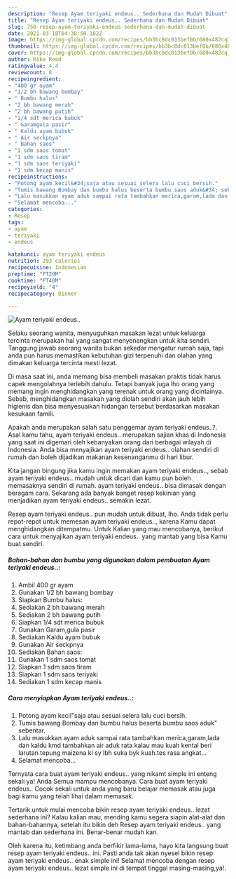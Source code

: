 ```yaml
---
description: "Resep Ayam teriyaki endeus.. Sederhana dan Mudah Dibuat"
title: "Resep Ayam teriyaki endeus.. Sederhana dan Mudah Dibuat"
slug: 750-resep-ayam-teriyaki-endeus-sederhana-dan-mudah-dibuat
date: 2021-03-18T04:38:50.182Z
image: https://img-global.cpcdn.com/recipes/bb3bc8dc013bef0b/680x482cq70/ayam-teriyaki-endeus-foto-resep-utama.jpg
thumbnail: https://img-global.cpcdn.com/recipes/bb3bc8dc013bef0b/680x482cq70/ayam-teriyaki-endeus-foto-resep-utama.jpg
cover: https://img-global.cpcdn.com/recipes/bb3bc8dc013bef0b/680x482cq70/ayam-teriyaki-endeus-foto-resep-utama.jpg
author: Mike Reed
ratingvalue: 4.4
reviewcount: 8
recipeingredient:
- "400 gr ayam"
- "1/2 bh bawang bombay"
- " Bumbu halus"
- "2 bh bawang merah"
- "2 bh bawang putih"
- "1/4 sdt merica bubuk"
- " Garamgula pasir"
- " Kaldu ayam bubuk"
- " Air seckpnya"
- " Bahan saos"
- "1 sdm saos tomat"
- "1 sdm saos tiram"
- "1 sdm saos teriyaki"
- "1 sdm kecap manis"
recipeinstructions:
- "Potong ayam kecil&#34;saja atau sesuai selera lalu cuci bersih."
- "Tumis bawang Bombay dan bumbu halus beserta bumbu saos aduk&#34; sebentar."
- "Lalu masukkan ayam aduk sampai rata tambahkan merica,garam,lada dan kaldu kmd tambahkan air aduk rata kalau mau kuah kental beri larutan tepung maizena kl sy lbh suka byk kuah.tes rasa angkat..."
- "Selamat mencoba..."
categories:
- Resep
tags:
- ayam
- teriyaki
- endeus

katakunci: ayam teriyaki endeus 
nutrition: 293 calories
recipecuisine: Indonesian
preptime: "PT20M"
cooktime: "PT40M"
recipeyield: "4"
recipecategory: Dinner

---
```



![Ayam teriyaki endeus..](https://img-global.cpcdn.com/recipes/bb3bc8dc013bef0b/680x482cq70/ayam-teriyaki-endeus-foto-resep-utama.jpg)

Selaku seorang wanita, menyuguhkan masakan lezat untuk keluarga tercinta merupakan hal yang sangat menyenangkan untuk kita sendiri. Tanggung jawab seorang  wanita bukan sekedar mengatur rumah saja, tapi anda pun harus memastikan kebutuhan gizi terpenuhi dan olahan yang dimakan keluarga tercinta mesti lezat.

Di masa  saat ini, anda memang bisa membeli masakan praktis tidak harus capek mengolahnya terlebih dahulu. Tetapi banyak juga lho orang yang memang ingin menghidangkan yang terenak untuk orang yang dicintainya. Sebab, menghidangkan masakan yang diolah sendiri akan jauh lebih higienis dan bisa menyesuaikan hidangan tersebut berdasarkan masakan kesukaan famili. 



Apakah anda merupakan salah satu penggemar ayam teriyaki endeus..?. Asal kamu tahu, ayam teriyaki endeus.. merupakan sajian khas di Indonesia yang saat ini digemari oleh kebanyakan orang dari berbagai wilayah di Indonesia. Anda bisa menyajikan ayam teriyaki endeus.. olahan sendiri di rumah dan boleh dijadikan makanan kesenanganmu di hari libur.

Kita jangan bingung jika kamu ingin memakan ayam teriyaki endeus.., sebab ayam teriyaki endeus.. mudah untuk dicari dan kamu pun boleh memasaknya sendiri di rumah. ayam teriyaki endeus.. bisa dimasak dengan beragam cara. Sekarang ada banyak banget resep kekinian yang menjadikan ayam teriyaki endeus.. semakin lezat.

Resep ayam teriyaki endeus.. pun mudah untuk dibuat, lho. Anda tidak perlu repot-repot untuk memesan ayam teriyaki endeus.., karena Kamu dapat menghidangkan ditempatmu. Untuk Kalian yang mau mencobanya, berikut cara untuk menyajikan ayam teriyaki endeus.. yang mantab yang bisa Kamu buat sendiri.

<!--inarticleads1-->

##### Bahan-bahan dan bumbu yang digunakan dalam pembuatan Ayam teriyaki endeus..:

1. Ambil 400 gr ayam
1. Gunakan 1/2 bh bawang bombay
1. Siapkan  Bumbu halus:
1. Sediakan 2 bh bawang merah
1. Sediakan 2 bh bawang putih
1. Siapkan 1/4 sdt merica bubuk
1. Gunakan  Garam,gula pasir
1. Sediakan  Kaldu ayam bubuk
1. Gunakan  Air seckpnya
1. Sediakan  Bahan saos:
1. Gunakan 1 sdm saos tomat
1. Siapkan 1 sdm saos tiram
1. Siapkan 1 sdm saos teriyaki
1. Sediakan 1 sdm kecap manis




<!--inarticleads2-->

##### Cara menyiapkan Ayam teriyaki endeus..:

1. Potong ayam kecil&#34;saja atau sesuai selera lalu cuci bersih.
1. Tumis bawang Bombay dan bumbu halus beserta bumbu saos aduk&#34; sebentar.
1. Lalu masukkan ayam aduk sampai rata tambahkan merica,garam,lada dan kaldu kmd tambahkan air aduk rata kalau mau kuah kental beri larutan tepung maizena kl sy lbh suka byk kuah.tes rasa angkat...
1. Selamat mencoba...




Ternyata cara buat ayam teriyaki endeus.. yang nikamt simple ini enteng sekali ya! Anda Semua mampu mencobanya. Cara buat ayam teriyaki endeus.. Cocok sekali untuk anda yang baru belajar memasak atau juga bagi kamu yang telah lihai dalam memasak.

Tertarik untuk mulai mencoba bikin resep ayam teriyaki endeus.. lezat sederhana ini? Kalau kalian mau, mending kamu segera siapin alat-alat dan bahan-bahannya, setelah itu bikin deh Resep ayam teriyaki endeus.. yang mantab dan sederhana ini. Benar-benar mudah kan. 

Oleh karena itu, ketimbang anda berfikir lama-lama, hayo kita langsung buat resep ayam teriyaki endeus.. ini. Pasti anda tak akan nyesel bikin resep ayam teriyaki endeus.. enak simple ini! Selamat mencoba dengan resep ayam teriyaki endeus.. lezat simple ini di tempat tinggal masing-masing,ya!.


